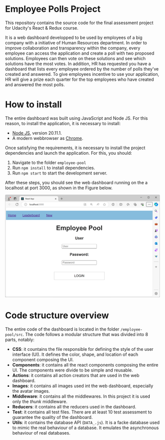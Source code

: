 # Employee Polls Project

This repository contains the source code for the final assessment project for Udacity's React & Redux course.

It is a web dashboard developped to be used by employees of a big company with a initiative of Human Resources department. In order to improve collaboration and transparency within the company, every employee can access the application and create a poll with two proposed solutions. Employees can then vote on these solutions and see which solutions have the most votes. In addition, HR has requested you have a dashboard that lists every employee ordered by the number of polls they've created and answered. To give employees incentive to use your application, HR will give a prize each quarter for the top employees who have created and answered the most polls.

# How to install

The entire dashboard was built using JavaScript and Node JS. For this reason, to install the application, it is necessary to install: 
* [Node JS](https://nodejs.org/en/), version 20.11.1.
* A modern webbrowser as [Chrome](https://www.google.com/chrome/).

Once satisfying the requirements, it is necessary to install the project dependencies and launch the application. For this, you should:

1. Navigate to the folder `employee-pool`
2. Run `npm install` to install dependencies.
3. Run `npm start` to start the development server.

After these steps, you should see the web dashboard running on the a localhost at port 3000, as shown in the Figure below.

![alt text](/images/image.png)

# Code structure overview

The entire code of the dashboard is located in the folder `/employee-pool/src`. The code follows a modular structure that was divided into 8 parts, notably:

* __CSS__: it countains the file responsible for defining the style of the user interface (UI). It defines the color, shape, and location of each component composing the UI.
* __Components__: it contains all the react components composing the entire UI. The components were divide to be simple and reusable.
* __Actions__: it contains all action creators that are used in the web dashboard. 
* __Images__: it contains all images used int the web dashboard, especially the avatar images.
* __Middleware__: it contains all the middlewares. In this project it is used only the _thunk_ middleware.
* __Reducers__: it contains all the reducers used in the dashboard.
* __Test__: it contains all test files. There are at least 10 test assessment to guarantee the quality of the dashboard.
* __Utils__: it contains the database API (`DATA_.js`). It is a facke database used to mimic the real behaviour of a database. It emulates the asynchronous behaviour of real databases.



